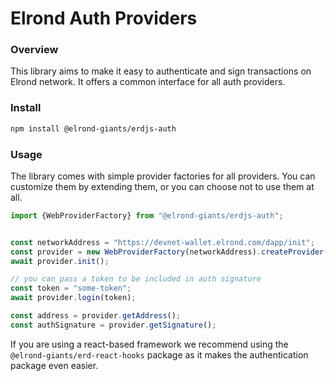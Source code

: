 # Elrond Auth Providers

### Overview

This library aims to make it easy to authenticate and sign transactions on Elrond network. It offers a common interface
for all auth providers.

### Install

```bash
npm install @elrond-giants/erdjs-auth
```

### Usage

The library comes with simple provider factories for all providers. You can customize them by extending them, or you can
choose not to use them at all.

```typescript
import {WebProviderFactory} from "@elrond-giants/erdjs-auth";


const networkAddress = "https://devnet-wallet.elrond.com/dapp/init";
const provider = new WebProviderFactory(networkAddress).createProvider();
await provider.init();

// you can pass a token to be included in auth signature
const token = "some-token";
await provider.login(token);
````

```typescript
const address = provider.getAddress();
const authSignature = provider.getSignature();
```

If you are using a react-based framework we recommend using the `@elrond-giants/erd-react-hooks` package as it makes the
authentication package even easier.